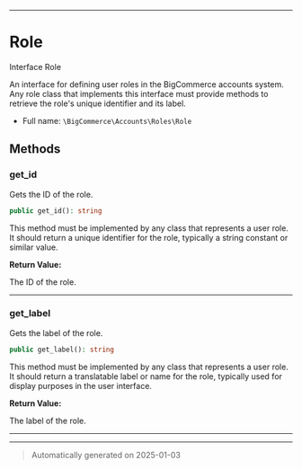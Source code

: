 ***

# Role

Interface Role

An interface for defining user roles in the BigCommerce accounts system. Any role class
that implements this interface must provide methods to retrieve the role's unique identifier
and its label.

* Full name: `\BigCommerce\Accounts\Roles\Role`



## Methods


### get_id

Gets the ID of the role.

```php
public get_id(): string
```

This method must be implemented by any class that represents a user role. It should
return a unique identifier for the role, typically a string constant or similar value.







**Return Value:**

The ID of the role.




***

### get_label

Gets the label of the role.

```php
public get_label(): string
```

This method must be implemented by any class that represents a user role. It should
return a translatable label or name for the role, typically used for display purposes
in the user interface.







**Return Value:**

The label of the role.




***


***
> Automatically generated on 2025-01-03

